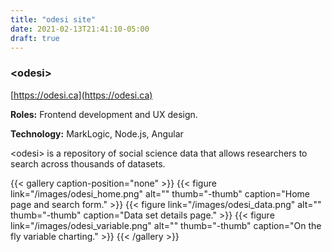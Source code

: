 ```yaml
---
title: "odesi site"
date: 2021-02-13T21:41:10-05:00
draft: true
---
```


### \<odesi\>

[https://odesi.ca](https://odesi.ca)

**Roles:**
Frontend development and UX design.

**Technology:**
MarkLogic, Node.js, Angular

\<odesi\> is a repository of social science data that allows researchers to search across thousands of datasets.

{{< gallery caption-position="none" >}}
{{< figure link="/images/odesi_home.png" alt="" thumb="-thumb" caption="Home page and search form." >}}
{{< figure link="/images/odesi_data.png" alt="" thumb="-thumb" caption="Data set details page." >}}
{{< figure link="/images/odesi_variable.png" alt="" thumb="-thumb" caption="On the fly variable charting." >}}
{{< /gallery >}}